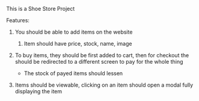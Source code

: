 This is a Shoe Store Project

Features:
1.  You should be able to add items on the website
	1. Item should have price, stock, name, image

2. To buy items, they should be first added to cart, then for checkout the should be redirected to a different screen to pay for the whole thing
	- The stock of payed items should lessen
3. Items should be viewable, clicking on an item should open a modal fully displaying the item
